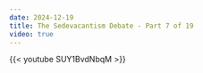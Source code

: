 ```yaml
---
date: 2024-12-19
title: The Sedevacantism Debate - Part 7 of 19
video: true
---
```



{{< youtube SUY1BvdNbqM >}}
